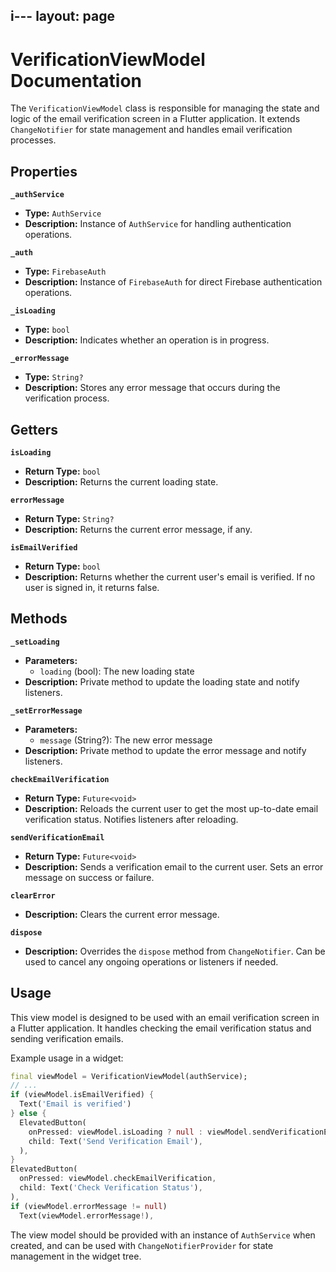 i---
layout: page
---

# VerificationViewModel Documentation

The `VerificationViewModel` class is responsible for managing the state and logic of the email verification screen in a Flutter application. It extends `ChangeNotifier` for state management and handles email verification processes.

## Properties

**`_authService`**
- **Type:** `AuthService`
- **Description:** Instance of `AuthService` for handling authentication operations.

**`_auth`**
- **Type:** `FirebaseAuth`
- **Description:** Instance of `FirebaseAuth` for direct Firebase authentication operations.

**`_isLoading`**
- **Type:** `bool`
- **Description:** Indicates whether an operation is in progress.

**`_errorMessage`**
- **Type:** `String?`
- **Description:** Stores any error message that occurs during the verification process.

## Getters

**`isLoading`**
- **Return Type:** `bool`
- **Description:** Returns the current loading state.

**`errorMessage`**
- **Return Type:** `String?`
- **Description:** Returns the current error message, if any.

**`isEmailVerified`**
- **Return Type:** `bool`
- **Description:** Returns whether the current user's email is verified. If no user is signed in, it returns false.

## Methods

**`_setLoading`**
- **Parameters:**
  - `loading` (bool): The new loading state
- **Description:** Private method to update the loading state and notify listeners.

**`_setErrorMessage`**
- **Parameters:**
  - `message` (String?): The new error message
- **Description:** Private method to update the error message and notify listeners.

**`checkEmailVerification`**
- **Return Type:** `Future<void>`
- **Description:** Reloads the current user to get the most up-to-date email verification status. Notifies listeners after reloading.

**`sendVerificationEmail`**
- **Return Type:** `Future<void>`
- **Description:** Sends a verification email to the current user. Sets an error message on success or failure.

**`clearError`**
- **Description:** Clears the current error message.

**`dispose`**
- **Description:** Overrides the `dispose` method from `ChangeNotifier`. Can be used to cancel any ongoing operations or listeners if needed.

## Usage

This view model is designed to be used with an email verification screen in a Flutter application. It handles checking the email verification status and sending verification emails.

Example usage in a widget:

```dart
final viewModel = VerificationViewModel(authService);
// ...
if (viewModel.isEmailVerified) {
  Text('Email is verified')
} else {
  ElevatedButton(
    onPressed: viewModel.isLoading ? null : viewModel.sendVerificationEmail,
    child: Text('Send Verification Email'),
  ),
}
ElevatedButton(
  onPressed: viewModel.checkEmailVerification,
  child: Text('Check Verification Status'),
),
if (viewModel.errorMessage != null)
  Text(viewModel.errorMessage!),
```

The view model should be provided with an instance of `AuthService` when created, and can be used with `ChangeNotifierProvider` for state management in the widget tree.